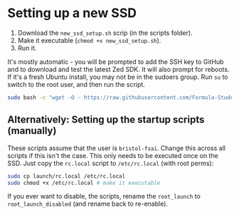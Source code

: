 # Setting up a new SSD

1. Download the `new_ssd_setup.sh` scrip (in the scripts folder).
2. Make it executable (`chmod +x new_ssd_setup.sh`).
3. Run it.

It's mostly automatic - you will be prompted to add the SSH key to GitHub and to download and test the latest Zed SDK. It will also prompt for reboots. If it's a fresh Ubuntu install, you may not be in the sudoers group. Run `su` to switch to the root user, and then run the script.

```bash
sudo bash -c "wget -O - https://raw.githubusercontent.com/Formula-Student-AI/launch/refs/heads/main/scripts/new_ssd_setup.sh | bash"
```

## Alternatively: Setting up the startup scripts (manually)
These scripts assume that the user is `bristol-fsai`. Change this across all scripts if this isn't the case.
This only needs to be executed once on the SSD. Just copy the `rc.local` script to `/etc/rc.local` (with root perms): 

```bash
sudo cp launch/rc.local /etc/rc.local
sudo chmod +x /etc/rc.local # make it executable
```

If you ever want to disable, the scripts, rename the `root_launch` to `root_launch_disabled` (and rename back to re-enable).
